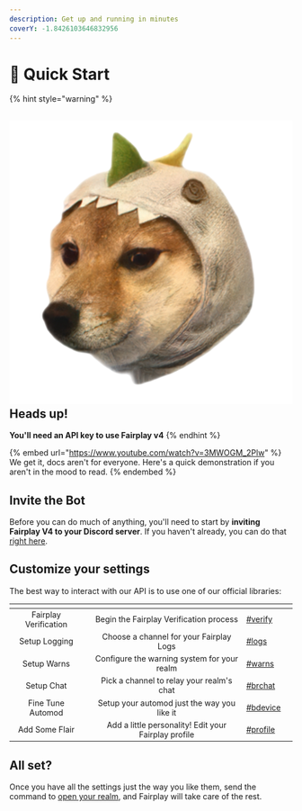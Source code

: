 ```yaml
---
description: Get up and running in minutes
coverY: -1.8426103646832956
---
```


# 🚀 Quick Start

{% hint style="warning" %}
## <img src=".gitbook/assets/doggosaurus[1].png" alt="" data-size="line">**Heads up**!

**You'll need an API key to use Fairplay v4**
{% endhint %}



{% embed url="https://www.youtube.com/watch?v=3MWOGM_2Plw" %}
We get it, docs aren't for everyone. Here's a quick demonstration if you aren't in the mood to read.
{% endembed %}

## Invite the Bot

Before you can do much of anything, you'll need to start by **inviting Fairplay V4 to your Discord server**. If you haven't already, you can do that [right here](https://discord.com/api/v9/oauth2/authorize?client\_id=1028476352401248406\&scope=bot%20applications.commands).

## Customize your settings

The best way to interact with our API is to use one of our official libraries:

<table data-view="cards"><thead><tr><th align="center"></th><th align="center"></th><th align="center"></th><th data-hidden data-card-target data-type="content-ref"></th><th data-hidden data-card-cover data-type="files"></th></tr></thead><tbody><tr><td align="center">Fairplay Verification</td><td align="center"></td><td align="center">Begin the Fairplay Verification process</td><td><a href="commands/verification.md#verify">#verify</a></td><td></td></tr><tr><td align="center">Setup Logging</td><td align="center"></td><td align="center">Choose a channel for your Fairplay Logs</td><td><a href="commands/realms.md#logs">#logs</a></td><td></td></tr><tr><td align="center">Setup Warns</td><td align="center"></td><td align="center">Configure the warning system for your realm</td><td><a href="commands/realms.md#warns">#warns</a></td><td></td></tr><tr><td align="center">Setup Chat</td><td align="center"></td><td align="center">Pick a channel to relay your realm's chat</td><td><a href="commands/misc.md#brchat">#brchat</a></td><td></td></tr><tr><td align="center">Fine Tune Automod</td><td align="center"></td><td align="center">Setup your automod just the way you like it</td><td><a href="commands/core.md#bdevice">#bdevice</a></td><td></td></tr><tr><td align="center">Add Some Flair</td><td align="center"></td><td align="center">Add a little personality! Edit your Fairplay profile</td><td><a href="commands/realms.md#profile">#profile</a></td><td></td></tr></tbody></table>

## All set?

Once you have all the settings just the way you like them, send the command to [open your realm](commands/realms.md#open), and Fairplay will take care of the rest.
